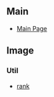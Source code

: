 <!-- _sidebar.md -->

## **Main**
* [Main Page](/)
 
## **Image**
### **Util**
* [rank](routes/rank.md)
